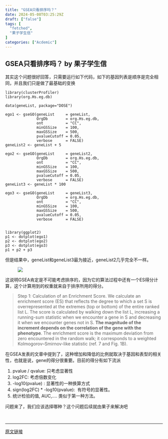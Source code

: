 ```yaml
---
title: "GSEA只看排序吗？"
date: 2024-05-08T03:25:29Z
draft: ["false"]
tags: [
  "fetched",
  "果子学生信"
]
categories: ["Acdemic"]
---
```

GSEA只看排序吗？ by 果子学生信
------
<div><section data-tool="mdnice编辑器" data-website="https://www.mdnice.com"><p data-tool="mdnice编辑器">其实这个问题很好回答，只需要运行如下代码，如下的基因列表是顺序是完全相同，并且我们只是做了最基础的变换</p><pre data-tool="mdnice编辑器"><span></span><code><span>library</span>(clusterProfiler)<br><span>library</span>(org.Hs.eg.db)<br><br>data(geneList, package=<span>"DOSE"</span>)<br><br>ego1 &lt;- gseGO(geneList     = geneList,<br>              OrgDb        = org.Hs.eg.db,<br>              ont          = <span>"CC"</span>,<br>              minGSSize    = <span>100</span>,<br>              maxGSSize    = <span>500</span>,<br>              pvalueCutoff = <span>0.05</span>,<br>              verbose      = <span>FALSE</span>)<br>geneList2 &lt;- geneList + <span>5</span><br><br>ego2 &lt;- gseGO(geneList     = geneList2,<br>              OrgDb        = org.Hs.eg.db,<br>              ont          = <span>"CC"</span>,<br>              minGSSize    = <span>100</span>,<br>              maxGSSize    = <span>500</span>,<br>              pvalueCutoff = <span>0.05</span>,<br>              verbose      = <span>FALSE</span>)<br>geneList3 &lt;- geneList * <span>100</span><br><br>ego3 &lt;- gseGO(geneList     = geneList3,<br>              OrgDb        = org.Hs.eg.db,<br>              ont          = <span>"CC"</span>,<br>              minGSSize    = <span>100</span>,<br>              maxGSSize    = <span>500</span>,<br>              pvalueCutoff = <span>0.05</span>,<br>              verbose      = <span>FALSE</span>)<br><br><br><span>library</span>(ggplot2)<br>p1 &lt;- dotplot(ego1)<br>p2 &lt;- dotplot(ego2)<br>p3 &lt;- dotplot(ego3)<br>p1 + p2 + p3<br></code></pre><p data-tool="mdnice编辑器">但是结果中，geneList和geneList3最为接近，geneList2几乎完全不一样。</p><figure data-tool="mdnice编辑器"><img data-imgfileid="503253368" data-ratio="0.31896551724137934" data-src="https://mmbiz.qpic.cn/sz_mmbiz_png/NDy5aEnReX3G0LrhYIkczXTh6sFygP5ywx5k5FldjLfiaBCS7ukM61KPqTJoAhH0k7zMapx8kKFwBVMM3Hia6ahw/640?wx_fmt=png&amp;from=appmsg" data-type="png" data-w="1508" src="https://mmbiz.qpic.cn/sz_mmbiz_png/NDy5aEnReX3G0LrhYIkczXTh6sFygP5ywx5k5FldjLfiaBCS7ukM61KPqTJoAhH0k7zMapx8kKFwBVMM3Hia6ahw/640?wx_fmt=png&amp;from=appmsg"></figure><p data-tool="mdnice编辑器">这说明GSEA肯定是不可能考虑排序的，因为它的算法过程中还有一个ES得分计算，这个计算用到的权重就来自于排序所用的得分。</p><blockquote data-tool="mdnice编辑器"><span></span><p>Step 1: Calculation of an Enrichment Score. We calculate an enrichment score (ES) that reflects the degree to which a set S is overrepresented at the extremes (top or bottom) of the entire ranked list L. The score is calculated by walking down the list L, increasing a running-sum statistic when we encounter a gene in S and decreasing it when we encounter genes not in S. <strong>The magnitude of the increment depends on the correlation of the gene with the phenotype</strong>. The enrichment score is the maximum deviation from zero encountered in the random walk; it corresponds to a weighted Kolmogorov–Smirnov-like statistic (ref. 7 and Fig. 1B).</p></blockquote><p data-tool="mdnice编辑器">在GSEA发表的文章中提到了，这种增加和降低的比例就取决于基因和表型的相关性，也就是说，gene的得分很重要。目前的得分有如下流派</p><ol data-tool="mdnice编辑器"><li><section>pvalue / qvalue: 只考虑显著性</section></li><li><section>log2FC: 考虑倍数变化</section></li><li><section>-log10(pvalue) : 显著性的一种换算方式</section></li><li><section>sign(log2FC) * -log10(pvalue):  有符号的显著性。</section></li><li><section>统计检验的值, AUC,.... 类似于第一种方法。</section></li></ol><p data-tool="mdnice编辑器">问题来了，我们应该选择哪种？这个问题后续就由果子来解决吧</p></section><p><br></p><p><mp-style-type data-value="3"></mp-style-type></p></div>  
<hr>
<a href="https://mp.weixin.qq.com/s/1um9mhoCu6JmcuYAG0Xn8Q",target="_blank" rel="noopener noreferrer">原文链接</a>
